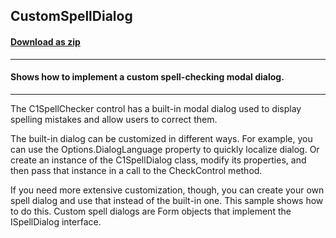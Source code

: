 ## CustomSpellDialog
#### [Download as zip](https://grapecity.github.io/DownGit/#/home?url=https://github.com/GrapeCity/ComponentOne-WinForms-Samples/tree/master/NetFramework\SpellChecker\VB\CustomSpellDialog)
____
#### Shows how to implement a custom spell-checking modal dialog.
____
The C1SpellChecker control has a built-in modal dialog used to display spelling mistakes and allow users to correct them. 

The built-in dialog can be customized in different ways. For example, you can use the Options.DialogLanguage property to quickly localize dialog. Or create an instance of the C1SpellDialog class, modify its properties, and then pass that instance in a call to the CheckControl method. 

If you need more extensive customization, though, you can create your own spell dialog and use that instead of the built-in one. This sample shows how to do this. Custom spell dialogs are Form objects that implement the ISpellDialog interface. 